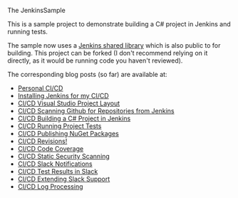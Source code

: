The JenkinsSample

This is a sample project to demonstrate building a C# project in Jenkins and running tests.

The sample now uses a [Jenkins shared library](https://github.com/FineRedMist/jenkins-shared-library-groovy) which is also public to for building. This project can be forked (I don't recommend relying on it directly, as it would be running code you haven't reviewed).

The corresponding blog posts (so far) are available at:
 * [Personal CI/CD](https://www.oneoddsock.com/2022/04/02/personal-ci-cd/)
 * [Installing Jenkins for my CI/CD](https://www.oneoddsock.com/2022/04/02/installing-jenkins-for-my-ci-cd/)
 * [CI/CD Visual Studio Project Layout](https://www.oneoddsock.com/2022/04/04/ci-cd-visual-studio-project-layout/)
 * [CI/CD Scanning Github for Repositories from Jenkins](https://www.oneoddsock.com/2022/04/08/ci-cd-scanning-github-for-repositories-from-jenkins/)
 * [CI/CD Building a C# Project in Jenkins](https://www.oneoddsock.com/2022/04/08/ci-cd-building-a-c-project-in-jenkins/)
 * [CI/CD Running Project Tests](https://www.oneoddsock.com/2022/04/10/ci-cd-running-project-tests/)
 * [CI/CD Publishing NuGet Packages](https://www.oneoddsock.com/2022/11/16/ci-cd-publishing-nuget-packages/)
 * [CI/CD Revisions!](https://www.oneoddsock.com/2022/11/26/ci-cd-revisions/)
 * [CI/CD Code Coverage](https://www.oneoddsock.com/2022/11/26/ci-cd-code-coverage/)
 * [CI/CD Static Security Scanning](https://www.oneoddsock.com/2022/11/26/ci-cd-security-scanning/)
 * [CI/CD Slack Notifications](https://www.oneoddsock.com/2022/12/01/ci-cd-slack-notifications/)
 * [CI/CD Test Results in Slack](https://www.oneoddsock.com/2022/12/01/ci-cd-test-results-in-slack/)
 * [CI/CD Extending Slack Support](https://www.oneoddsock.com/2022/12/10/ci-cd-extending-slack-support/)
 * [CI/CD Log Processing](https://www.oneoddsock.com/2022/12/10/ci-cd-log-processing/)